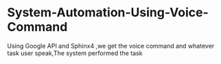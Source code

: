 # System-Automation-Using-Voice-Command
Using Google API and Sphinx4 ,we get the voice command and whatever task user speak,The system performed the task
